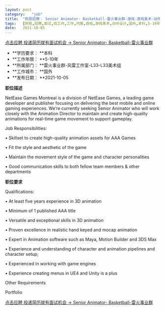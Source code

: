 ```yaml
---
layout:	post
category:	"job"
title:	"网易招聘： Senior Animator- Basketball-雷火事业群-游戏-游戏美术-动作设计-国外本科5-10年"
tags:	[网易,招聘,面试,找工作,工作,内推,游戏,游戏美术,动作设计,国外,本科,5-10年]
date:	2021-10-05
---
```


[点击应聘 投递简历就有面试机会 ->   Senior Animator- Basketball-雷火事业群](http://mobile.bole.netease.com/bole/boleDetail?id=27519&employeeId=346f03c3cda5f04c&key=all)



- **学历要求： **本科
- **工作年限： **5-10年
- **所属部门： **雷火事业群-风雷工作室-L33-L33美术组
- **工作城市： **国外
- **发布日期： **2021-10-05



**职位描述**

NetEase Games Montreal is a division of NetEase Games, a leading game developer and publisher focusing on delivering the best mobile and online gaming experiences. We’re currently seeking Senior Animator who will work closely with the Animation Director to maintain and create high-quality animations for real-time game movement to support gameplay.



Job Responsibilities:

• Skillset to create high-quality animation assets for AAA Games

• Fit the style and aesthetic of the game

• Maintain the movement style of the game and character personalities

• Good communication skills to both fellow team members &amp; other departments



**职位要求**

Qualifications:

• At least five years experience in 3D animation

• Minimum of 1 published AAA title

• Versatile and exceptional skills in 3D animation

• Proven excellence in realistic hand keyed and mocap animation

• Expert in Animation software such as Maya, Motion Builder and 3DS Max

• Experience and understanding of character and animation pipelines and character setup;

• Experienced in working with game engines

• Experience creating menus in UE4 and Unity is a plus



Other Requirements

Portfolio



[点击应聘 投递简历就有面试机会 ->   Senior Animator- Basketball-雷火事业群](http://mobile.bole.netease.com/bole/boleDetail?id=27519&employeeId=346f03c3cda5f04c&key=all)